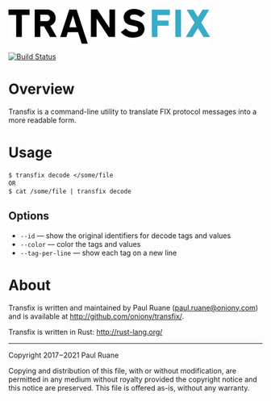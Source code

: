 ![TRANSFIX](https://raw.githubusercontent.com/oniony/transfix/master/graphics/transfix.png)

[![Build Status](https://travis-ci.org/oniony/transfix.svg?branch=master)](https://travis-ci.org/oniony/transfix)

# Overview

Transfix is a command-line utility to translate FIX protocol
messages into a more readable form.

# Usage

    $ transfix decode </some/file
    OR
    $ cat /some/file | transfix decode

## Options

* `--id` ― show the original identifiers for decode tags and values
* `--color` ― color the tags and values
* `--tag-per-line` ― show each tag on a new line

# About

Transfix is written and maintained by Paul Ruane (<paul.ruane@oniony.com>) and is available at <http://github.com/oniony/transfix/>.

Transfix is written in Rust: <http://rust-lang.org/>

- - -

Copyright 2017‒2021 Paul Ruane

Copying and distribution of this file, with or without modification,
are permitted in any medium without royalty provided the copyright
notice and this notice are preserved.  This file is offered as-is,
without any warranty.
